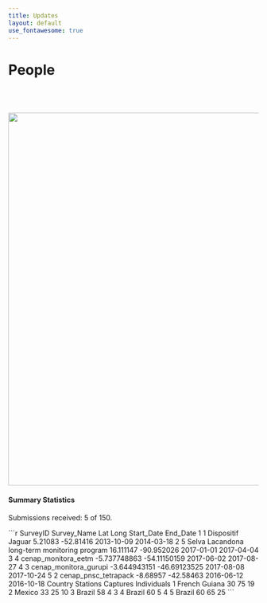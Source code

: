 ```yaml
---
title: Updates
layout: default
use_fontawesome: true
---
```


<!-- Research -->
<h1 class="section-title">People</h1>

<br>
<div class="row content-row">
<div class="col-12 col-sm-4 image-wrapper">
    <br>
    <br>
    <img src="{{ site.baseurl }}/images/map_updates/surveys_080519.png" width="750" style="border:2px #333333">
</div>
<div class="col-12 col-sm-8">
    <h4>Summary Statistics</h4>
    <p class="italic">Submissions received: 5 of 150.</p>
```r
    SurveyID                                  Survey_Name          Lat         Long Start_Date   End_Date
1        1                            Dispositif Jaguar      5.21083    -52.81416 2013-10-09 2014-03-18
2        5 Selva Lacandona long-term monitoring program    16.111147   -90.952026 2017-01-01 2017-04-04
3        4                          cenap_monitora_eetm -5.737748863 -54.11150159 2017-06-02 2017-08-27
4        3                        cenap_monitora_gurupi -3.644943151 -46.69123525 2017-08-08 2017-10-24
5        2                         cenap_pnsc_tetrapack     -8.68957    -42.58463 2016-06-12 2016-10-18
        Country Stations Captures Individuals
1 French Guiana       30       75          19
2        Mexico       33       25          10
3        Brazil       58        4           3
4        Brazil       60        5           4
5        Brazil       60       65          25
```
    <p></p>
</div>
</div>
